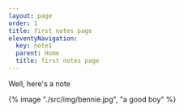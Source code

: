 ```yaml
---
layout: page
order: 1
title: first notes page
eleventyNavigation:
  key: note1
  parent: Home
  title: first notes page
---
```


Well, here's a note

{% image "./src/img/bennie.jpg", "a good boy" %}

